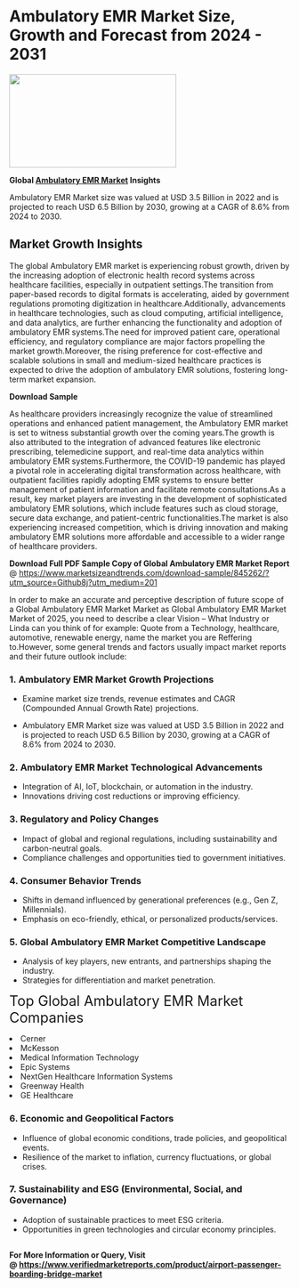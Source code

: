<H1>Ambulatory EMR Market Size, Growth and Forecast from 2024 - 2031</H1><img class="aligncenter size-medium wp-image-584254" src="https://thirdeyenews.in/wp-content/uploads/2024/09/Global-Market-Research-300x168.jpeg" alt="" width="300" height="168" /><p><strong>Global&nbsp;<a href="https://www.marketsizeandtrends.com/download-sample/845262/?utm_source=Github8j?utm_medium=201">Ambulatory EMR Market</a> Insights</strong></p><p>Ambulatory EMR Market size was valued at USD 3.5 Billion in 2022 and is projected to reach USD 6.5 Billion by 2030, growing at a CAGR of 8.6% from 2024 to 2030.</p><p><h2>Market Growth Insights</h2> <p>The global Ambulatory EMR market is experiencing robust growth, driven by the increasing adoption of electronic health record systems across healthcare facilities, especially in outpatient settings.The transition from paper-based records to digital formats is accelerating, aided by government regulations promoting digitization in healthcare.Additionally, advancements in healthcare technologies, such as cloud computing, artificial intelligence, and data analytics, are further enhancing the functionality and adoption of ambulatory EMR systems.The need for improved patient care, operational efficiency, and regulatory compliance are major factors propelling the market growth.Moreover, the rising preference for cost-effective and scalable solutions in small and medium-sized healthcare practices is expected to drive the adoption of ambulatory EMR solutions, fostering long-term market expansion.</p> <p><strong>Download Sample</strong></p> <p>As healthcare providers increasingly recognize the value of streamlined operations and enhanced patient management, the Ambulatory EMR market is set to witness substantial growth over the coming years.The growth is also attributed to the integration of advanced features like electronic prescribing, telemedicine support, and real-time data analytics within ambulatory EMR systems.Furthermore, the COVID-19 pandemic has played a pivotal role in accelerating digital transformation across healthcare, with outpatient facilities rapidly adopting EMR systems to ensure better management of patient information and facilitate remote consultations.As a result, key market players are investing in the development of sophisticated ambulatory EMR solutions, which include features such as cloud storage, secure data exchange, and patient-centric functionalities.The market is also experiencing increased competition, which is driving innovation and making ambulatory EMR solutions more affordable and accessible to a wider range of healthcare providers.</p> <p><span class=""><strong>Download Full PDF Sample Copy of Global Ambulatory EMR Market Report</strong> @ <a href="https://www.marketsizeandtrends.com/download-sample/845262/?utm_source=Github8j?utm_medium=201" target="_blank">https://www.marketsizeandtrends.com/download-sample/845262/?utm_source=Github8j?utm_medium=201</a></span></p><p>In order to make an accurate and perceptive description of future scope of a Global&nbsp;Ambulatory EMR Market Market as Global&nbsp;Ambulatory EMR Market Market of 2025, you need to describe a clear Vision &ndash; What Industry or Linda can you think of for example: Quote from a Technology, healthcare, automotive, renewable energy, name the market you are Reffering to.However, some general trends and factors usually impact market reports and their future outlook include:</p><h3>1.&nbsp;<strong>Ambulatory EMR Market Growth Projections</strong></h3><ul><li>Examine market size trends, revenue estimates and CAGR (Compounded Annual Growth Rate) projections.</li><li><p>Ambulatory EMR Market size was valued at USD 3.5 Billion in 2022 and is projected to reach USD 6.5 Billion by 2030, growing at a CAGR of 8.6% from 2024 to 2030.</p></li></ul><h3>2.&nbsp;<strong>Ambulatory EMR Market Technological Advancements</strong></h3><ul><li>Integration of AI, IoT, blockchain, or automation in the industry.</li><li>Innovations driving cost reductions or improving efficiency.</li></ul><h3>3.&nbsp;<strong>Regulatory and Policy Changes</strong></h3><ul><li>Impact of global and regional regulations, including sustainability and carbon-neutral goals.</li><li>Compliance challenges and opportunities tied to government initiatives.</li></ul><h3>4.&nbsp;<strong>Consumer Behavior Trends</strong></h3><ul><li>Shifts in demand influenced by generational preferences (e.g., Gen Z, Millennials).</li><li>Emphasis on eco-friendly, ethical, or personalized products/services.</li></ul><h3>5.&nbsp;<strong>Global Ambulatory EMR Market Competitive Landscape</strong></h3><ul><li>Analysis of key players, new entrants, and partnerships shaping the industry.</li><li>Strategies for differentiation and market penetration.</li></ul><p data-pm-slice="1 1 []"><span style="color: inherit; font-family: inherit; font-size: 25px;">Top Global Ambulatory EMR Market Companies</span></p><div class="" data-test-id=""><p><li>Cerner</li><li> McKesson</li><li> Medical Information Technology</li><li> Epic Systems</li><li> NextGen Healthcare Information Systems</li><li> Greenway Health</li><li> GE Healthcare</li></p></div><h3>6.&nbsp;<strong>Economic and Geopolitical Factors</strong></h3><ul><li>Influence of global economic conditions, trade policies, and geopolitical events.</li><li>Resilience of the market to inflation, currency fluctuations, or global crises.</li></ul><h3>7.&nbsp;<strong>Sustainability and ESG (Environmental, Social, and Governance)</strong></h3><ul><li>Adoption of sustainable practices to meet ESG criteria.</li><li>Opportunities in green technologies and circular economy principles.</li></ul><h2><strong style="font-size: 14px;">For More Information or Query, Visit @&nbsp;</strong><a style="background-color: #ffffff; font-size: 14px;" href="https://www.marketsizeandtrends.com/report/ambulatory-emr-market/" target="_blank">https://www.verifiedmarketreports.com/product/airport-passenger-boarding-bridge-market</a></h2>